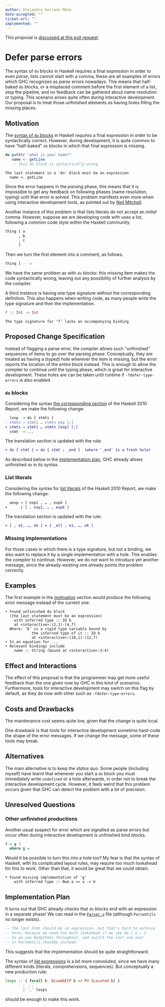 ```yaml
---
author: Alejandro Serrano Mena
date-accepted: ""
ticket-url: ""
implemented: ""
---
```


This proposal is [discussed at this pull request](https://github.com/ghc-proposals/ghc-proposals/pull/333).

# Defer parse errors

The syntax of `do` blocks in Haskell requires a final expression in order to even *parse*, lists cannot start with a comma, these are all examples of errors which GHC recognizes as *parse* errors nowadays. This means that half-baked `do` blocks, or a misplaced comment before the first element of a list, stop the pipeline, and no feedback can be gathered about name resolution or typing. This scenario arises quite often during interactive development. Our proposal is to treat those unfinished elements as having holes filling the missing places.

## Motivation

The [syntax of `do` blocks](https://www.haskell.org/onlinereport/haskell2010/haskellch3.html#x8-470003.14) in Haskell *requires* a final expression in order to be syntactically correct. However, during development, it is quite common to have "half-baked" `do` blocks in which that final expression is missing.

```haskell
do putStr "what is your name?"
   name <- getLine
   -- this do block is syntactically wrong
```
```
The last statement in a 'do' block must be an expression
  name <- getLine
```

Since the error happens in the *parsing* phase, this means that it is impossible to get any feedback on following phases (name resolution, typing) until that error is solved. This problem manifests even more when using interactive development tools, as pointed out by [Neil Mitchell](https://neilmitchell.blogspot.com/2020/05/ghc-unproposals.html).

Another instance of this problem is that lists literals do not accept an *initial* comma. However, suppose we are developing code with uses a list, following a common code style within the Haskell community.

```haskell
thing [ a
      , b
      , c
      ]
```

Then we turn the first element into a comment, as follows.

```haskell
thing [ -- a
```

We have the same problem as with `do` blocks: this missing item makes the code syntactically wrong, leaving out any possibility of further analysis by the compiler.

A third instance is having one type signature without the corresponding definition. This also happens when writing code, as many people write the type signature and then the implementation.

```haskell
f :: Int -> Int
```
```
The type signature for ‘f’ lacks an accompanying binding
```

## Proposed Change Specification

Instead of flagging a parse error, the compiler allows such "unfinished" sequences of items to go over the parsing phase. Conceptually, they are treated as having a (typed) hole wherever the item is missing, but the error reports the location of the entire block instead. This is enough to allow the compiler to continue until the typing phase, which is great for interactive development. These holes are can be taken until runtime if `-fdefer-type-errors` is also enabled.

### `do` blocks

Considering the syntax [the corresponding section](https://www.haskell.org/onlinereport/haskell2010/haskellch3.html#x8-470003.14) of the Haskell 2010 Report, we make the following change:

```diff
  lexp  → do { stmts }
- stmts → stmt1 … stmtn exp [;]
+ stmts → stmt1 … stmtn [exp] [;]
  stmt  → ...
```

The translation section is updated with the rule:

```diff
+ do { stmt } = do { stmt ; _end }  (where '_end' is a fresh hole)
```

As described below in the [implementation plan](#implementation-plan), GHC already allows unfinished `do` in its syntax.

### List literals

Considering the syntax for [list literals](https://www.haskell.org/onlinereport/haskell2010/haskellch3.html#x8-340003.7) of the Haskell 2010 Report, we make the following change:

```diff
  aexp → [ exp1 , … , expk ]
+      | [ , exp1, … , expk ]
```

The translation section is updated with the rule:

```diff
+ [ , e1, …, ek ] = [ _elt , e1, …, ek ]
```

### Missing implementations

For those cases in which there is a type signature, but not a binding, we also want to replace it by a single implementation with a hole. This enables the compiler to continue. However, we do *not* want to introduce yet another message, since the already-existing one already points the problem correctly.

## Examples

The first example in the [motivation](#motivation) section would produce the following error message instead of the current one:

```
• Found unfinished do block
  (the last statement must be an expression)
    with inferred type :: IO b
    at <interactive>:(2,1)-(4,7)
  Where: ‘b’ is a rigid type variable bound by
            the inferred type of it :: IO b
            at <interactive>:(10,1)-(12,7)
• In an equation for ...
• Relevant bindings include
    name :: String (bound at <interactive>:3:4)
```

## Effect and Interactions

The effect of this proposal is that the programmer may get more useful feedback than the one given now by GHC in this kind of scenarios. Furthermore, tools for interactive development may switch on this flag by default, as they do now with other such as `-fdefer-type-errors`.

## Costs and Drawbacks

The maintenance cost seems quite low, given that the change is quite local.

One drawback is that tools for interactive development sometime hard-code the shape of the error messages. If we change the message, some of these tools may break.

## Alternatives

The main alternative is to keep the *status quo*. Some people (including myself) have learnt that whenever you start a `do` block you must immediately write `undefined` or a hole afterwards, in order not to break the interactive development cycle. However, it feels weird that this problem occurs given that GHC can detect the problem with a lot of precision.

## Unresolved Questions

### Other unfinished productions

Another usual suspect for error which are signalled as parse errors but occur often during interactive development is unfinished bind blocks.

```haskell
f = g 3
  where g =
```

Would it be possible to turn this into a hole too? My fear is that the syntax of Haskell, with its complicated layout rules, may require too much lookahead for this to work. Other than that, it would be great that we could obtain.

```
• Found missing implementation of 'g'
    with inferred type :: Num a => a -> b
```

## Implementation Plan

It turns out that GHC already checks that `do` blocks end with an expression in a separate phase! We can read in the [`Parser.y`](https://gitlab.haskell.org/ghc/ghc/-/blob/master/compiler/GHC/Parser.y#L3265) file (although `ParseUtils` no longer exists).

```haskell
-- The last Stmt should be an expression, but that's hard to enforce
-- here, because we need too much lookahead if we see do { e ; }
-- So we use BodyStmts throughout, and switch the last one over
-- in ParseUtils.checkDo instead
```

This suggests that the implementation should be quite straightforward.

The syntax of [list expressions](https://gitlab.haskell.org/ghc/ghc/-/blob/master/compiler/GHC/Parser.y#L3024) is a bit more convoluted, since we have many different kinds (literals, comprehensions, sequences). But conceptually a new production rule:

```haskell
lexps :: { forall b. DisambECP b => PV [Located b] }
        : ...
        | ',' lexps
```

should be enough to make this work.